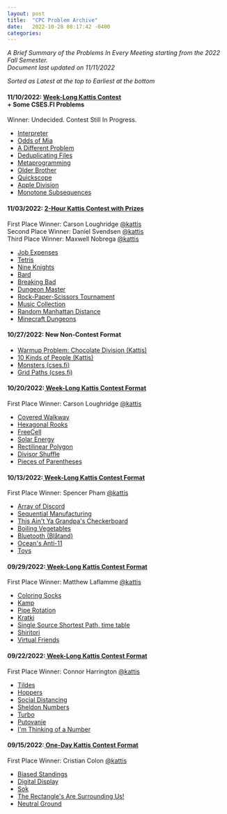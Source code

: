 ```yaml
---
layout: post
title:  "CPC Problem Archive"
date:   2022-10-28 08:17:42 -0400
categories: 
---
```

*A Brief Summary of the Problems In Every Meeting starting from the 2022 Fall Semester.*  
*Document last updated on 11/11/2022*

*Sorted as Latest at the top to Earliest at the bottom*

#### 11/10/2022: <a href= "https://open.kattis.com/contests/ovi6xk"> Week-Long Kattis Contest</a><br> + Some CSES.FI Problems
Winner: Undecided. Contest Still In Progress.
<ul>
	<li><a href = "https://open.kattis.com/contests/ovi6xk/problems/interpreter">Interpreter</a></li>
	<li><a href = "https://open.kattis.com/contests/ovi6xk/problems/odds">Odds of Mia</a></li>
	<li><a href = "https://open.kattis.com/contests/ovi6xk/problems/different">A Different Problem</a></li>
	<li><a href = "https://open.kattis.com/contests/ovi6xk/problems/deduplicatingfiles">Deduplicating Files</a></li>
	<li><a href = "https://open.kattis.com/contests/ovi6xk/problems/metaprogramming">Metaprogramming</a></li>
	<li><a href = "https://open.kattis.com/contests/ovi6xk/problems/olderbrother">Older Brother</a></li>
	<li><a href = "https://open.kattis.com/contests/ovi6xk/problems/quickscope">Quickscope</a></li>
	<li><a href = "https://cses.fi/problemset/task/1623/">Apple Division</a></li>
	<li><a href = "https://cses.fi/problemset/task/2215">Monotone Subsequences</a></li>
</ul>


#### 11/03/2022: <a href = "https://open.kattis.com/contests/vsrcu6/"> 2-Hour Kattis Contest with Prizes</a><br>
First Place Winner: Carson Loughridge <a href="https://open.kattis.com/users/carson-loughridge">@kattis</a><br>
Second Place Winner: Daniel Svendsen <a href="https://open.kattis.com/users/daniel-svendsen">@kattis</a><br>
Third Place Winner: Maxwell Nobrega <a href="https://open.kattis.com/users/maxwell-nobrega">@kattis</a><br>
<ul>
	<li><a href = "https://open.kattis.com/problems/jobexpenses">Job Expenses</a></li>
	<li><a href = "https://open.kattis.com/problems/tetris">Tetris</a></li>
	<li><a href = "https://open.kattis.com/problems/nineknights">Nine Knights</a></li>
	<li><a href = "https://open.kattis.com/problems/bard">Bard</a></li>
	<li><a href = "https://open.kattis.com/problems/breakingbad">Breaking Bad</a></li>
	<li><a href = "https://open.kattis.com/problems/dungeon">Dungeon Master</a></li>
	<li><a href = "https://open.kattis.com/problems/rockpaperscissors">Rock-Paper-Scissors Tournament</a></li>
	<li><a href = "https://open.kattis.com/problems/musiccollection">Music Collection</a></li>
	<li><a href = "https://open.kattis.com/problems/randommanhattan">Random Manhattan Distance</a></li>
	<li><a href = "https://open.kattis.com/problems/minecraftdungeons">Minecraft Dungeons</a></li>
</ul>


#### 10/27/2022: New Non-Contest Format
<ul>
	<li><a href = "https://open.kattis.com/problems/chocolatedivision">Warmup Problem: Chocolate Division (Kattis)</a></li>
	<li><a href = "https://open.kattis.com/problems/10kindsofpeople">10 Kinds of People (Kattis)</a></li>
	<li><a href = "https://cses.fi/problemset/task/1194">Monsters (cses.fi)</a></li>
	<li><a href = "https://cses.fi/problemset/task/1638">Grid Paths (cses.fi)</a></li>
</ul>
 
 
#### 10/20/2022:<a href = "https://open.kattis.com/contests/pwfxjv"> Week-Long Kattis Contest Format</a><br>
First Place Winner: Carson Loughridge <a href="https://open.kattis.com/users/carson-loughridge">@kattis</a><br>
<ul>
	<li><a href = "https://open.kattis.com/problems/coveredwalkway">Covered Walkway</a></li>
	<li><a href = "https://open.kattis.com/problems/hexagonalrooks">Hexagonal Rooks</a></li>
	<li><a href = "https://open.kattis.com/problems/freecell">FreeCell</a></li>
	<li><a href = "https://open.kattis.com/problems/solarenergy">Solar Energy</a></li>
	<li><a href = "https://open.kattis.com/problems/rectilinear">Rectilinear Polygon</a></li>
	<li><a href = "https://open.kattis.com/problems/divisorshuffle">Divisor Shuffle</a></li>
	<li><a href = "https://open.kattis.com/problems/piecesofparentheses">Pieces of Parentheses</a></li>
</ul>


#### 10/13/2022:<a href = "https://open.kattis.com/contests/x3jzw8"> Week-Long Kattis Contest Format</a><br>
First Place Winner: Spencer Pham <a href="https://open.kattis.com/users/spencer-pham">@kattis</a><br>
<ul>
	<li><a href="https://open.kattis.com/problems/arrayofdiscord">Array of Discord</a></li>
	<li><a href="https://open.kattis.com/problems/sequentialmanufacturing">Sequential Manufacturing</a></li>
	<li><a href="https://open.kattis.com/problems/thisaintyourgrandpascheckerboard">This Ain't Ya Grandpa's Checkerboard</a></li>
	<li><a href="https://open.kattis.com/problems/vegetables">Boiling Vegetables</a></li>
	<li><a href="https://open.kattis.com/problems/bluetooth">Bluetooth (Blåtand)</a></li>
	<li><a href="https://open.kattis.com/problems/anti11">Ocean's Anti-11</a></li>
	<li><a href="https://open.kattis.com/problems/toys">Toys</a></li>
</ul>

#### 09/29/2022:<a href = "https://open.kattis.com/contests/onp7ce"> Week-Long Kattis Contest Format</a><br>
First Place Winner: Matthew Laflamme <a href="https://open.kattis.com/users/matthew-laflamme">@kattis</a><br>
<ul>
	<li><a href="https://open.kattis.com/problems/color">Coloring Socks</a></li>
	<li><a href="https://open.kattis.com/problems/kamp">Kamp</a></li>
	<li><a href="https://open.kattis.com/problems/piperotation">Pipe Rotation</a></li>
	<li><a href="https://open.kattis.com/problems/kratki">Kratki</a></li>
	<li><a href="https://open.kattis.com/problems/shortestpath2">Single Source Shortest Path, time table</a></li>
	<li><a href="https://open.kattis.com/problems/shiritori">Shiritori</a></li>
	<li><a href="https://open.kattis.com/problems/virtualfriends">Virtual Friends</a></li>
</ul>

#### 09/22/2022:<a href = "https://open.kattis.com/contests/vwafm3"> Week-Long Kattis Contest Format</a><br>
First Place Winner: Connor Harrington <a href="https://open.kattis.com/users/connor-harrington">@kattis</a><br>
<ul>
	<li><a href="https://open.kattis.com/problems/tildes">Tildes</a></li>
	<li><a href="https://open.kattis.com/problems/hoppers">Hoppers</a></li>
	<li><a href="https://open.kattis.com/problems/socialdistancing2">Social Distancing</a></li>
	<li><a href="https://open.kattis.com/problems/sheldon">Sheldon Numbers</a></li>
	<li><a href="https://open.kattis.com/problems/turbo">Turbo</a></li>
	<li><a href="https://open.kattis.com/problems/putovanje">Putovanje</a></li>
	<li><a href="https://open.kattis.com/problems/thinkingofanumber">I'm Thinking of a Number</a></li>
</ul>

#### 09/15/2022:<a href = "https://open.kattis.com/contests/x7ys9i"> One-Day Kattis Contest Format</a><br>
First Place Winner: Cristian Colon <a href="https://open.kattis.com/users/cecolon">@kattis</a><br>
<ul>
	<li><a href="https://open.kattis.com/problems/standings">Biased Standings</a></li>
	<li><a href="https://open.kattis.com/problems/display">Digital Display</a></li>
	<li><a href="https://open.kattis.com/problems/sok">Sok</a></li>
	<li><a href="https://open.kattis.com/problems/rectanglesurrounding">The Rectangle's Are Surrounding Us!</a></li>
	<li><a href="https://open.kattis.com/problems/neutralground">Neutral Ground</a></li>
</ul>

